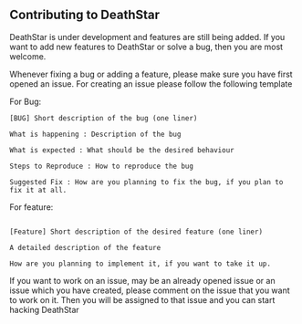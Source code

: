 ## Contributing to DeathStar

DeathStar is under development and features are still being added. If you want to add new features to DeathStar or solve a bug, then you are most welcome.

Whenever fixing a bug or adding a feature, please make sure you have first opened an issue. For creating an issue please follow the
following template

For Bug:

```
[BUG] Short description of the bug (one liner)

What is happening : Description of the bug

What is expected : What should be the desired behaviour

Steps to Reproduce : How to reproduce the bug

Suggested Fix : How are you planning to fix the bug, if you plan to fix it at all.

```

For feature:

```

[Feature] Short description of the desired feature (one liner)

A detailed description of the feature

How are you planning to implement it, if you want to take it up.

```

If you want to work on an issue, may be an already opened issue or an issue which you have created, please comment on the issue that
you want to work on it. Then you will be assigned to that issue and you can start hacking DeathStar



